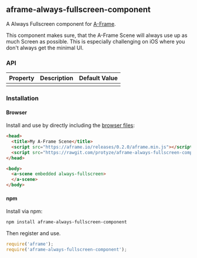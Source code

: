 ## aframe-always-fullscreen-component

A Always Fullscreen component for [A-Frame](https://aframe.io).

This component makes sure, that the A-Frame Scene will always use up as much Screen as possible. This is especially challenging on iOS where you don't always get the minimal UI.

### API

| Property | Description | Default Value |
| -------- | ----------- | ------------- |
|          |             |               |

### Installation

#### Browser

Install and use by directly including the [browser files](dist):

```html
<head>
  <title>My A-Frame Scene</title>
  <script src="https://aframe.io/releases/0.2.0/aframe.min.js"></script>
  <script src="https://rawgit.com/protyze/aframe-always-fullscreen-component/master/dist/aframe-always-fullscreen-component.min.js"></script>
</head>

<body>
  <a-scene embedded always-fullscreen>
  </a-scene>
</body>
```

#### npm

Install via npm:

```bash
npm install aframe-always-fullscreen-component
```

Then register and use.

```js
require('aframe');
require('aframe-always-fullscreen-component');
```
